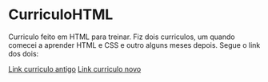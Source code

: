 ﻿# CurriculoHTML

Curriculo feito em HTML para treinar.
Fiz dois curriculos, um quando comecei a aprender HTML e CSS e outro alguns meses depois. 
Segue o link dos dois:

<a href="https://630ce8d09f9cf2067eb233e5--gilded-tiramisu-bb64dc.netlify.app/">Link curriculo antigo</a>
<a href="https://jade-buttercream-395cff.netlify.app/">Link curriculo novo</a>
